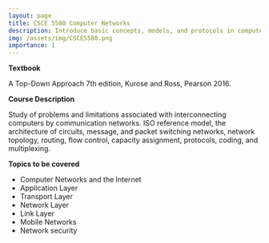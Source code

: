 ```yaml
---
layout: page
title: CSCE 5580 Computer Networks
description: Introduce basic concepts, models, and protocols in computer networks, including the OSI model and network security. 
img: /assets/img/CSCE5580.png
importance: 1
---
```


**Textbook** 

A Top-Down Approach 7th edition, Kurose and Ross, Pearson 2016. 

**Course Description**

Study of problems and limitations associated with interconnecting computers by communication networks. ISO reference model, the architecture of circuits, message, and packet switching networks, network topology, routing, flow control, capacity assignment, protocols, coding, and multiplexing.


**Topics to be covered**
* Computer Networks and the Internet 
* Application Layer 
* Transport Layer 
* Network Layer 
* Link Layer
* Mobile Networks
* Network security


